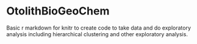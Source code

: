 OtolithBioGeoChem
=================

Basic r markdown for knitr to create code to take data and do exploratory analysis including hierarchical clustering and other exploratory analysis. 
